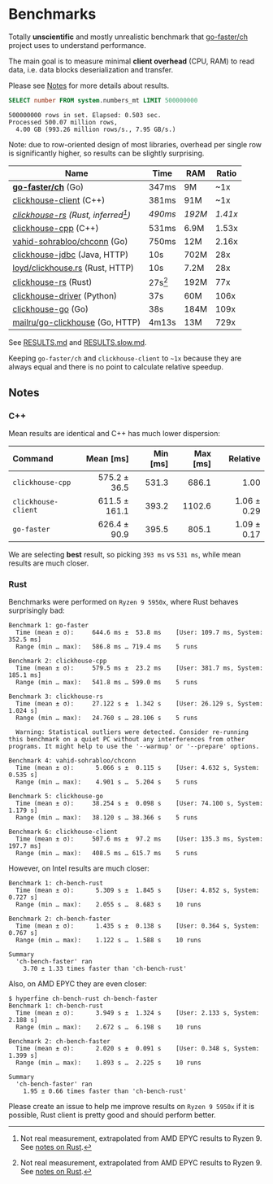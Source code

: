 # Benchmarks

Totally **unscientific** and mostly unrealistic benchmark that
[go-faster/ch][faster] project uses to understand performance.

The main goal is to measure minimal **client overhead** (CPU, RAM) to read data,
i.e. data blocks deserialization and transfer.

Please see [Notes](#Notes) for more details about results.

```sql
SELECT number FROM system.numbers_mt LIMIT 500000000
```
```
500000000 rows in set. Elapsed: 0.503 sec.
Processed 500.07 million rows,
  4.00 GB (993.26 million rows/s., 7.95 GB/s.)
```

Note: due to row-oriented design of most libraries, overhead per single row
is significantly higher, so results can be slightly surprising.

| Name                                       | Time    | RAM    | Ratio   |
|--------------------------------------------|---------|--------|---------|
| **[go-faster/ch][faster]** (Go)            | 347ms   | 9M     | ~1x     |
| [clickhouse-client][client] (C++)          | 381ms   | 91M    | ~1x     |
| *[clickhouse-rs][rs] (Rust, inferred[^1])* | *490ms* | *192M* | *1.41x* |
| [clickhouse-cpp][cpp] (C++)                | 531ms   | 6.9M   | 1.53x   |
| [vahid-sohrabloo/chconn][vahid] (Go)       | 750ms   | 12M    | 2.16x   |
| [clickhouse-jdbc][jdbc] (Java, HTTP)       | 10s     | 702M   | 28x     |
| [loyd/clickhouse.rs][rs-http] (Rust, HTTP) | 10s     | 7.2M   | 28x     |
| [clickhouse-rs][rs] (Rust)                 | 27s[^1] | 192M   | 77x     |
| [clickhouse-driver][py] (Python)           | 37s     | 60M    | 106x    |
| [clickhouse-go][go] (Go)                   | 38s     | 184M   | 109x    |
| [mailru/go-clickhouse][mail] (Go, HTTP)    | 4m13s   | 13M    | 729x    |

[client]:  https://clickhouse.com/docs/en/interfaces/cli/ "Native command-line client (Official)"
[faster]:  https://github.com/go-faster/ch "go-faster/ch"
[rs]:      https://github.com/suharev7/clickhouse-rs "suharev7/clickhouse-rs"
[cpp]:     https://github.com/ClickHouse/clickhouse-cpp "C++ client library for ClickHouse (Official)"
[vahid]:   https://github.com/vahid-sohrabloo/chconn "Low-level ClickHouse database driver for Golang"
[jdbc]:    https://github.com/ClickHouse/clickhouse-jdbc "DBC driver for ClickHouse (Official)"
[rs-http]: https://github.com/loyd/clickhouse.rs "A typed client for ClickHouse (HTTP)"
[py]:      https://github.com/mymarilyn/clickhouse-driver
[go]:      https://github.com/ClickHouse/clickhouse-go "Golang driver for ClickHouse (Official)"
[mail]:    https://github.com/mailru/go-clickhouse "Golang SQL database driver (HTTP, TSV format)"

[^1]: Not real measurement, extrapolated from AMD EPYC results to Ryzen 9. See [notes on Rust](#rust).

See [RESULTS.md](./RESULTS.md) and [RESULTS.slow.md](./RESULTS.slow.md).

Keeping `go-faster/ch` and `clickhouse-client` to `~1x` because they are always equal and there is no point to calculate
relative speedup.

## Notes

### C++
Mean results are identical and C++ has much lower dispersion:

| Command             |     Mean [ms] | Min [ms] | Max [ms] |    Relative |
|:--------------------|--------------:|---------:|---------:|------------:|
| `clickhouse-cpp`    |  575.2 ± 36.5 |    531.3 |    686.1 |        1.00 |
| `clickhouse-client` | 611.5 ± 161.1 |    393.2 |   1102.6 | 1.06 ± 0.29 |
| `go-faster`         |  626.4 ± 90.9 |    395.5 |    805.1 | 1.09 ± 0.17 |


We are selecting **best** result, so picking `393 ms` vs `531 ms`, while mean results
are much closer.

### Rust

Benchmarks were performed on `Ryzen 9 5950x`, where Rust behaves surprisingly bad:
```console
Benchmark 1: go-faster
  Time (mean ± σ):     644.6 ms ±  53.8 ms    [User: 109.7 ms, System: 352.5 ms]
  Range (min … max):   586.8 ms … 719.4 ms    5 runs

Benchmark 2: clickhouse-cpp
  Time (mean ± σ):     579.5 ms ±  23.2 ms    [User: 381.7 ms, System: 185.1 ms]
  Range (min … max):   541.8 ms … 599.0 ms    5 runs

Benchmark 3: clickhouse-rs
  Time (mean ± σ):     27.122 s ±  1.342 s    [User: 26.129 s, System: 1.024 s]
  Range (min … max):   24.760 s … 28.106 s    5 runs

  Warning: Statistical outliers were detected. Consider re-running this benchmark on a quiet PC without any interferences from other programs. It might help to use the '--warmup' or '--prepare' options.

Benchmark 4: vahid-sohrabloo/chconn
  Time (mean ± σ):      5.066 s ±  0.115 s    [User: 4.632 s, System: 0.535 s]
  Range (min … max):    4.901 s …  5.204 s    5 runs

Benchmark 5: clickhouse-go
  Time (mean ± σ):     38.254 s ±  0.098 s    [User: 74.100 s, System: 1.179 s]
  Range (min … max):   38.120 s … 38.366 s    5 runs

Benchmark 6: clickhouse-client
  Time (mean ± σ):     507.6 ms ±  97.2 ms    [User: 135.3 ms, System: 197.7 ms]
  Range (min … max):   408.5 ms … 615.7 ms    5 runs
```

However, on Intel results are much closer:
```console
Benchmark 1: ch-bench-rust
  Time (mean ± σ):      5.309 s ±  1.845 s    [User: 4.852 s, System: 0.727 s]
  Range (min … max):    2.055 s …  8.683 s    10 runs

Benchmark 2: ch-bench-faster
  Time (mean ± σ):      1.435 s ±  0.138 s    [User: 0.364 s, System: 0.767 s]
  Range (min … max):    1.122 s …  1.588 s    10 runs

Summary
  'ch-bench-faster' ran
    3.70 ± 1.33 times faster than 'ch-bench-rust'
```

Also, on AMD EPYC they are even closer:
```console
$ hyperfine ch-bench-rust ch-bench-faster
Benchmark 1: ch-bench-rust
  Time (mean ± σ):      3.949 s ±  1.324 s    [User: 2.133 s, System: 2.188 s]
  Range (min … max):    2.672 s …  6.198 s    10 runs

Benchmark 2: ch-bench-faster
  Time (mean ± σ):      2.020 s ±  0.091 s    [User: 0.348 s, System: 1.399 s]
  Range (min … max):    1.893 s …  2.225 s    10 runs

Summary
  'ch-bench-faster' ran
    1.95 ± 0.66 times faster than 'ch-bench-rust'
```

Please create an issue to help me improve results on `Ryzen 9 5950x` if it is possible,
Rust client is pretty good and should perform better.

